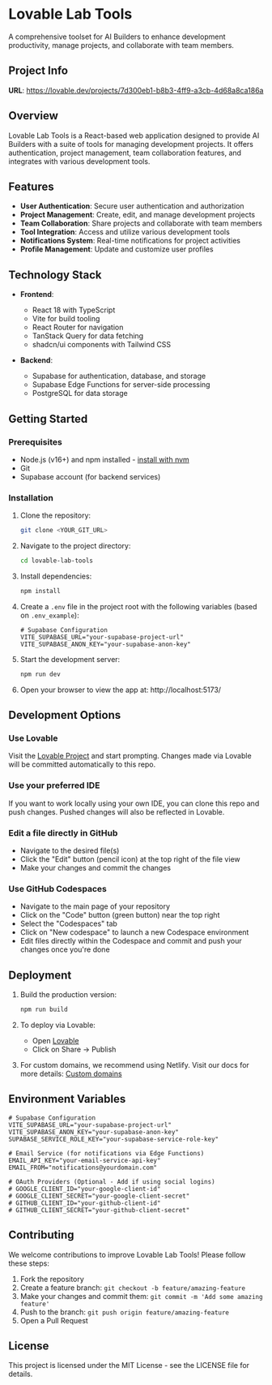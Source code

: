 # Lovable Lab Tools

A comprehensive toolset for AI Builders to enhance development productivity, manage projects, and collaborate with team members.

## Project Info

**URL**: https://lovable.dev/projects/7d300eb1-b8b3-4ff9-a3cb-4d68a8ca186a

## Overview

Lovable Lab Tools is a React-based web application designed to provide AI Builders with a suite of tools for managing development projects. It offers authentication, project management, team collaboration features, and integrates with various development tools.

## Features

- **User Authentication**: Secure user authentication and authorization
- **Project Management**: Create, edit, and manage development projects
- **Team Collaboration**: Share projects and collaborate with team members
- **Tool Integration**: Access and utilize various development tools
- **Notifications System**: Real-time notifications for project activities
- **Profile Management**: Update and customize user profiles

## Technology Stack

- **Frontend**:
  - React 18 with TypeScript
  - Vite for build tooling
  - React Router for navigation
  - TanStack Query for data fetching
  - shadcn/ui components with Tailwind CSS

- **Backend**:
  - Supabase for authentication, database, and storage
  - Supabase Edge Functions for server-side processing
  - PostgreSQL for data storage

## Getting Started

### Prerequisites

- Node.js (v16+) and npm installed - [install with nvm](https://github.com/nvm-sh/nvm#installing-and-updating)
- Git
- Supabase account (for backend services)

### Installation

1. Clone the repository:
   ```sh
   git clone <YOUR_GIT_URL>
   ```

2. Navigate to the project directory:
   ```sh
   cd lovable-lab-tools
   ```

3. Install dependencies:
   ```sh
   npm install
   ```

4. Create a `.env` file in the project root with the following variables (based on `.env_example`):
   ```
   # Supabase Configuration
   VITE_SUPABASE_URL="your-supabase-project-url"
   VITE_SUPABASE_ANON_KEY="your-supabase-anon-key"
   ```

5. Start the development server:
   ```sh
   npm run dev
   ```

6. Open your browser to view the app at: http://localhost:5173/

## Development Options

### Use Lovable

Visit the [Lovable Project](https://lovable.dev/projects/7d300eb1-b8b3-4ff9-a3cb-4d68a8ca186a) and start prompting.
Changes made via Lovable will be committed automatically to this repo.

### Use your preferred IDE

If you want to work locally using your own IDE, you can clone this repo and push changes. Pushed changes will also be reflected in Lovable.

### Edit a file directly in GitHub

- Navigate to the desired file(s)
- Click the "Edit" button (pencil icon) at the top right of the file view
- Make your changes and commit the changes

### Use GitHub Codespaces

- Navigate to the main page of your repository
- Click on the "Code" button (green button) near the top right
- Select the "Codespaces" tab
- Click on "New codespace" to launch a new Codespace environment
- Edit files directly within the Codespace and commit and push your changes once you're done

## Deployment

1. Build the production version:
   ```sh
   npm run build
   ```

2. To deploy via Lovable:
   - Open [Lovable](https://lovable.dev/projects/7d300eb1-b8b3-4ff9-a3cb-4d68a8ca186a)
   - Click on Share -> Publish

3. For custom domains, we recommend using Netlify. Visit our docs for more details: [Custom domains](https://docs.lovable.dev/tips-tricks/custom-domain/)

## Environment Variables

```
# Supabase Configuration
VITE_SUPABASE_URL="your-supabase-project-url"
VITE_SUPABASE_ANON_KEY="your-supabase-anon-key"
SUPABASE_SERVICE_ROLE_KEY="your-supabase-service-role-key"

# Email Service (for notifications via Edge Functions)
EMAIL_API_KEY="your-email-service-api-key"
EMAIL_FROM="notifications@yourdomain.com"

# OAuth Providers (Optional - Add if using social logins)
# GOOGLE_CLIENT_ID="your-google-client-id"
# GOOGLE_CLIENT_SECRET="your-google-client-secret"
# GITHUB_CLIENT_ID="your-github-client-id"
# GITHUB_CLIENT_SECRET="your-github-client-secret"
```

## Contributing

We welcome contributions to improve Lovable Lab Tools! Please follow these steps:

1. Fork the repository
2. Create a feature branch: `git checkout -b feature/amazing-feature`
3. Make your changes and commit them: `git commit -m 'Add some amazing feature'`
4. Push to the branch: `git push origin feature/amazing-feature`
5. Open a Pull Request

## License

This project is licensed under the MIT License - see the LICENSE file for details.
